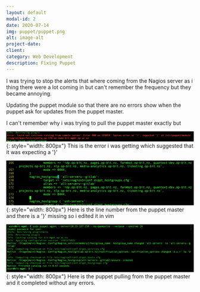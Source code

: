 ```yaml
---
layout: default
modal-id: 2
date: 2020-07-14
img: puppet/puppet.png
alt: image-alt
project-date: 
client: 
category: Web Development
description: Fixing Puppet 
---
```


I was trying to stop the alerts that where coming from the Nagios server as i thing there were a lot coming in but can't remember the frequency but they became annoying.


Updating the puppet module so that there are no errors show when the puppet ask for updates from the puppet master.

I can't remember why i was trying to pull the puppet master exactly but


![alt text]( img/puppet/puppetProblem3.png ){: style="width: 800px"}
This is the error i was getting which suggested that it was expecting a '}'

![alt text]( img/puppet/puppetProblem2.png ){: style="width: 800px"}
Here is the line number from the puppet master and there is a '}' missing so i edited it in vim

<!-- ![alt text]( img/puppet/puppetProblem4.png ){: style="width: 800px"} -->
<!-- ![alt text]( img/puppet/puppetProblem5.png ){: style="width: 800px"} -->
![alt text]( img/puppet/puppetProblem6.png ){: style="width: 800px"}
Here is the puppet pulling from the puppet master and it completed without any errors.

